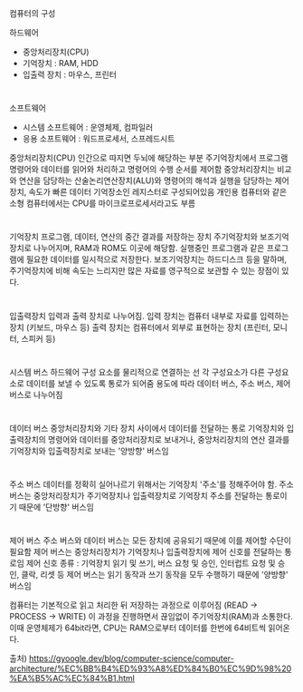 컴퓨터의 구성

하드웨어

* 중앙처리장치(CPU)
* 기억장치 : RAM, HDD
* 입출력 장치 : 마우스, 프린터
#
소프트웨어

* 시스템 소프트웨어 : 운영체제, 컴파일러
* 응용 소프트웨어 : 워드프로세서, 스프레드시트


중앙처리장치(CPU)
인간으로 따지면 두뇌에 해당하는 부분
주기억장치에서 프로그램 명령어와 데이터를 읽어와 처리하고 명령어의 수행 순서를 제어함 중앙처리장치는 비교와 연산을 담당하는 산술논리연산장치(ALU)와 명령어의 해석과 실행을 담당하는 제어장치, 속도가 빠른 데이터 기억장소인 레지스터로 구성되어있음
개인용 컴퓨터와 같은 소형 컴퓨터에서는 CPU를 마이크로프로세서라고도 부름

#
기억장치
프로그램, 데이터, 연산의 중간 결과를 저장하는 장치
주기억장치와 보조기억장치로 나누어지며, RAM과 ROM도 이곳에 해당함. 실행중인 프로그램과 같은 프로그램에 필요한 데이터를 일시적으로 저장한다.
보조기억장치는 하드디스크 등을 말하며, 주기억장치에 비해 속도는 느리지만 많은 자료를 영구적으로 보관할 수 있는 장점이 있다.

#
입출력장치
입력과 출력 장치로 나누어짐.
입력 장치는 컴퓨터 내부로 자료를 입력하는 장치 (키보드, 마우스 등)
출력 장치는 컴퓨터에서 외부로 표현하는 장치 (프린터, 모니터, 스피커 등)


#
시스템 버스
하드웨어 구성 요소를 물리적으로 연결하는 선
각 구성요소가 다른 구성요소로 데이터를 보낼 수 있도록 통로가 되어줌
용도에 따라 데이터 버스, 주소 버스, 제어 버스로 나누어짐

#
데이터 버스
중앙처리장치와 기타 장치 사이에서 데이터를 전달하는 통로
기억장치와 입출력장치의 명령어와 데이터를 중앙처리장치로 보내거나, 중앙처리장치의 연산 결과를 기억장치와 입출력장치로 보내는 '양방향' 버스임
#
주소 버스
데이터를 정확히 실어나르기 위해서는 기억장치 '주소'를 정해주어야 함.
주소버스는 중앙처리장치가 주기억장치나 입출력장치로 기억장치 주소를 전달하는 통로이기 때문에 '단방향' 버스임
#
제어 버스
주소 버스와 데이터 버스는 모든 장치에 공유되기 때문에 이를 제어할 수단이 필요함
제어 버스는 중앙처리장치가 기억장치나 입출력장치에 제어 신호를 전달하는 통로임
제어 신호 종류 : 기억장치 읽기 및 쓰기, 버스 요청 및 승인, 인터럽트 요청 및 승인, 클락, 리셋 등
제어 버스는 읽기 동작과 쓰기 동작을 모두 수행하기 때문에 '양방향' 버스임

컴퓨터는 기본적으로 읽고 처리한 뒤 저장하는 과정으로 이루어짐
(READ → PROCESS → WRITE)
이 과정을 진행하면서 끊임없이 주기억장치(RAM)과 소통한다. 이때 운영체제가 64bit라면, CPU는 RAM으로부터 데이터를 한번에 64비트씩 읽어온다.


출처) https://gyoogle.dev/blog/computer-science/computer-architecture/%EC%BB%B4%ED%93%A8%ED%84%B0%EC%9D%98%20%EA%B5%AC%EC%84%B1.html